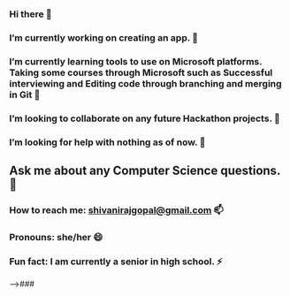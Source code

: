 ### Hi there 👋
### I’m currently working on creating an app. 🔭
### I’m currently learning tools to use on Microsoft platforms. Taking some courses through Microsoft such as Successful interviewing and Editing code through branching and merging in Git 🌱
### I’m looking to collaborate on any future Hackathon projects. 👯
### I’m looking for help with nothing as of now. 🤔
## Ask me about any Computer Science questions. 💬
### How to reach me: shivanirajgopal@gmail.com 📫
### Pronouns: she/her 😄
### Fun fact: I am currently a senior in high school. ⚡
-->###
